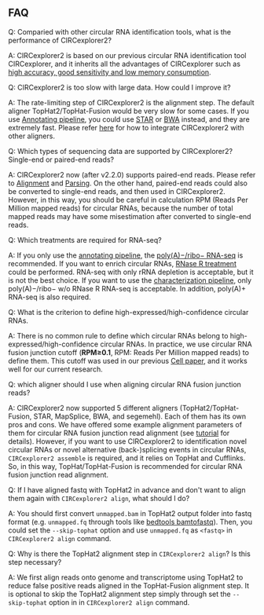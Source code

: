 ## FAQ

Q: Comparied with other circular RNA identification tools, what is the performance of CIRCexplorer2?

A: CIRCexplorer2 is based on our previous circular RNA identification tool CIRCexplorer, and it inherits all the advantages of CIRCexplorer such as [high accuracy, good sensitivity and low memory consumption](http://nar.oxfordjournals.org/content/44/6/e58.abstract).

Q: CIRCexplorer2 is too slow with large data. How could I improve it?

A: The rate-limiting step of CIRCexplorer2 is the alignment step. The default aligner TopHat2/TopHat-Fusion would be very slow for some cases. If you use [Annotating pipeline](../tutorial/pipeline.md), you could use [STAR](https://github.com/alexdobin/STAR) or [BWA](https://github.com/lh3/bwa) instead, and they are extremely fast. Please refer [here](../tutorial/parsing.md) for how to integrate CIRCexplorer2 with other aligners.

Q: Which types of sequencing data are supported by CIRCexplorer2? Single-end or paired-end reads?

A: CIRCexplorer2 now (after v2.2.0) supports paired-end reads. Please refer to [Alignment](../tutorial/alignment.md) and [Parsing](../tutorial/parsing.md). On the other hand, paired-end reads could also be converted to single-end reads, and then used in CIRCexplorer2. However, in this way, you should be careful in calculation RPM (Reads Per Million mapped reads) for circular RNAs, because the number of total mapped reads may have some misestimation after converted to single-end reads.

Q: Which treatments are required for RNA-seq?

A: If you only use the [annotating pipeline](../tutorial/pipeline.md), the [poly(A)−/ribo− RNA-seq](http://genomebiology.com/2011/12/2/R16) is recommended. If you want to enrich circular RNAs, [RNase R treatment](http://www.sciencedirect.com/science/article/pii/S109727651300590X) could be performed. RNA-seq with only rRNA depletion is acceptable, but it is not the best choice. If you want to use the [characterization pipeline](../tutorial/pipeline.md), only poly(A)−/ribo− w/o RNase R RNA-seq is acceptable. In addition, poly(A)+ RNA-seq is also required.

Q: What is the criterion to define high-expressed/high-confidence circular RNAs.

A: There is no common rule to define which circular RNAs belong to high-expressed/high-confidence circular RNAs. In practice, we use circular RNA fusion junction cutoff (**RPM≥0.1**, RPM: Reads Per Million mapped reads) to define them. This cutoff was used in our previous [Cell paper](http://www.sciencedirect.com/science/article/pii/S0092867414011118), and it works well for our current research.

Q: which aligner should I use when aligning circular RNA fusion junction reads?

A: CIRCexplorer2 now supported 5 different aligners (TopHat2/TopHat-Fusion, STAR, MapSplice, BWA, and segemehl). Each of them has its own pros and cons. We have offered some example alignment parameters of them for circular RNA fusion junction read alignment (see [tutorial](../tutorial/alignment.md) for details). However, if you want to use CIRCexplorer2 to identification novel circular RNAs or novel alternative (back-)splicing events in circular RNAs, `CIRCexplorer2 assemble` is required, and it relies on TopHat and Cufflinks. So, in this way, TopHat/TopHat-Fusion is recommended for circular RNA fusion junction read alignment.

Q: If I have aligned fastq with TopHat2 in advance and don't want to align them again with `CIRCexplorer2 align`, what should I do?

A: You should first convert `unmapped.bam` in TopHat2 output folder into fastq format (e.g. `unmapped.fq` through tools like [bedtools bamtofastq](http://bedtools.readthedocs.io/en/latest/content/tools/bamtobed.html)). Then, you could set the `--skip-tophat` option and use `unmapped.fq` as `<fastq>` in `CIRCexplorer2 align` command.

Q: Why is there the TopHat2 alignment step in `CIRCexplorer2 align`? Is this step necessary?

A: We first align reads onto genome and transcriptome using TopHat2 to reduce false positive reads aligned in the TopHat-Fusion alignment step. It is optional to skip the TopHat2 alignment step simply through set the `--skip-tophat` option in in `CIRCexplorer2 align` command.

